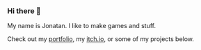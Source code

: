 ### Hi there 👋

My name is Jonatan. I like to make games and stuff.

Check out my [portfolio](https://smeas.github.io/), my [itch.io](https://smeas.itch.io/), or some of my projects below.

